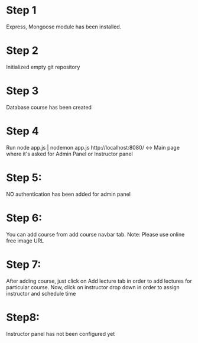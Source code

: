 # Step 1
Express, Mongoose module has been installed.

# Step 2
Initialized empty git repository

# Step 3
Database course has been created

# Step 4
Run node app.js | nodemon app.js
http://localhost:8080/ <-> Main page where it's asked for Admin Panel or Instructor panel

# Step 5:
NO authentication has been added for admin panel

# Step 6:
You can add course from add course navbar tab. 
Note: Please use online free image URL 

# Step 7: 
After adding course, just click on Add lecture tab in order to add lectures for particular course.
Now, click on instructor drop down in order to assign instructor and schedule time

# Step8: 
Instructor panel has not been configured yet
